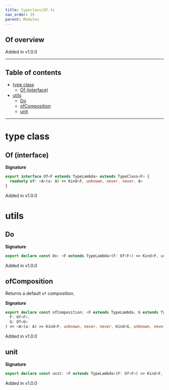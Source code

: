 ```yaml
---
title: typeclass/Of.ts
nav_order: 35
parent: Modules
---
```


## Of overview

Added in v1.0.0

---

<h2 class="text-delta">Table of contents</h2>

- [type class](#type-class)
  - [Of (interface)](#of-interface)
- [utils](#utils)
  - [Do](#do)
  - [ofComposition](#ofcomposition)
  - [unit](#unit)

---

# type class

## Of (interface)

**Signature**

```ts
export interface Of<F extends TypeLambda> extends TypeClass<F> {
  readonly of: <A>(a: A) => Kind<F, unknown, never, never, A>
}
```

Added in v1.0.0

# utils

## Do

**Signature**

```ts
export declare const Do: <F extends TypeLambda>(F: Of<F>) => Kind<F, unknown, never, never, {}>
```

Added in v1.0.0

## ofComposition

Returns a default `of` composition.

**Signature**

```ts
export declare const ofComposition: <F extends TypeLambda, G extends TypeLambda>(
  F: Of<F>,
  G: Of<G>
) => <A>(a: A) => Kind<F, unknown, never, never, Kind<G, unknown, never, never, A>>
```

Added in v1.0.0

## unit

**Signature**

```ts
export declare const unit: <F extends TypeLambda>(F: Of<F>) => Kind<F, unknown, never, never, void>
```

Added in v1.0.0
